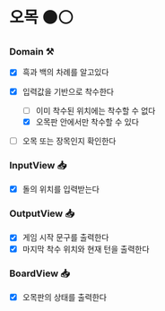 # 오목 ⚫️⚪️
### Domain  ⚒️
- [x] 흑과 백의 차례를 알고있다
- [x] 입력값을 기반으로 착수한다
    - [ ] 이미 착수된 위치에는 착수할 수 없다
    - [x] 오목판 안에서만 착수할 수 있다
- [ ] 오목 또는 장목인지 확인한다


### InputView 📥
- [x] 돌의 위치를 입력받는다

### OutputView 📥
- [x] 게임 시작 문구를 출력한다
- [x] 마지막 착수 위치와 현재 턴을 출력한다

### BoardView 📥
- [x] 오목판의 상태를 출력한다
